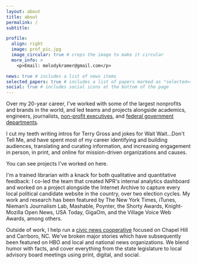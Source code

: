```yaml
---
layout: about
title: about
permalink: /
subtitle: 

profile:
  align: right
  image: prof_pic.jpg
  image_circular: true # crops the image to make it circular
  more_info: >
    <p>Email: melodykramer@gmail.com</p>

news: true # includes a list of news items
selected_papers: true # includes a list of papers marked as "selected={true}"
social: true # includes social icons at the bottom of the page
---
```


Over my 20-year career, I've worked with some of the largest nonprofits and brands in the world, and led teams and projects alongside academics, engineers, journalists, [non-profit executives](https://wikimediafoundation.org/), and [federal government departments](https://18f.gsa.gov/). 

I cut my teeth writing intros for Terry Gross and jokes for Wait Wait...Don't Tell Me, and have spent most of my career identifying and building audiences, translating and curating information, and increasing engagement in person, in print, and online for mission-driven organizations and causes.

You can see projects I've worked on here.

I'm a trained librarian with a knack for both qualitative and quantitative feedback: I co-led the team that created NPR's internal analytics dashboard and worked on a project alongside the Internet Archive to capture every local political candidate website in the country, over two election cycles. My work and research has been featured by The New York Times, iTunes, Nieman’s Journalism Lab, Mashable, Poynter, the Shorty Awards, Knight-Mozilla Open News, USA Today, GigaOm, and the Village Voice Web Awards, among others. 

Outside of work, I help run a [civic news cooperative](https://triangleblogblog.com/) focused on Chapel Hill and Carrboro, NC. We've broken major stories which have subsequently been featured on HBO and local and national news organizations. We blend humor with facts, and cover everything from the state legislature to local advisory board meetings using print, digital, and social.
